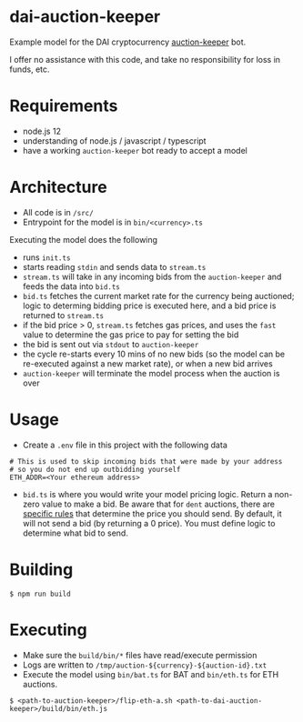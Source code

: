 # dai-auction-keeper

Example model for the DAI cryptocurrency [auction-keeper](https://github.com/makerdao/auction-keeper) bot.

I offer no assistance with this code, and take no responsibility for loss in funds, etc.

# Requirements

- node.js 12
- understanding of node.js / javascript / typescript
- have a working `auction-keeper` bot ready to accept a model

# Architecture

- All code is in `/src/`
- Entrypoint for the model is in `bin/<currency>.ts`

Executing the model does the following

- runs `init.ts`
- starts reading `stdin` and sends data to `stream.ts`
- `stream.ts` will take in any incoming bids from the `auction-keeper` and feeds the data into `bid.ts`
- `bid.ts` fetches the current market rate for the currency being auctioned; logic to determing bidding price is executed here, and a bid price is returned to `stream.ts`
- if the bid price > 0, `stream.ts` fetches gas prices, and uses the `fast` value to determine the gas price to pay for setting the bid
- the bid is sent out via `stdout` to `auction-keeper`
- the cycle re-starts every 10 mins of no new bids (so the model can be re-executed against a new market rate), or when a new bid arrives
- `auction-keeper` will terminate the model process when the auction is over

# Usage

- Create a `.env` file in this project with the following data

```env
# This is used to skip incoming bids that were made by your address
# so you do not end up outbidding yourself
ETH_ADDR=<Your ethereum address>
```

- `bid.ts` is where you would write your model pricing logic. Return a non-zero value to make a bid.
Be aware that for `dent` auctions, there are [specific rules](https://github.com/makerdao/auction-keeper/blob/master/auction_keeper/strategy.py#L87) 
that determine the price you should send. By default, it will not send a bid (by returning a 0 price). 
You must define logic to determine what bid to send.

# Building

`$ npm run build`

# Executing

- Make sure the `build/bin/*` files have read/execute permission
- Logs are written to `/tmp/auction-${currency}-${auction-id}.txt`
- Execute the model using `bin/bat.ts` for BAT and `bin/eth.ts` for ETH auctions.

`$ <path-to-auction-keeper>/flip-eth-a.sh <path-to-dai-auction-keeper>/build/bin/eth.js`
